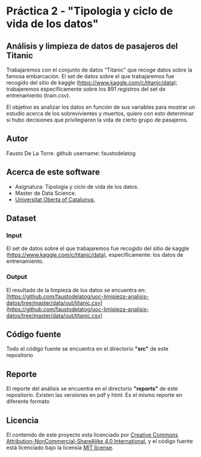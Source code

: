 # Práctica 2 - "Tipologia y ciclo de vida de los datos"

## Análisis y limpieza de datos de pasajeros del Titanic
Trabajaremos con el conjunto de datos “Titanic” que recoge datos sobre la famosa embarcación. El set de datos sobre el que trabajaremos fue recogido del sitio de kaggle (https://www.kaggle.com/c/titanic/data); trabajeremos específicamente sobre los 891 registros del set de entrenamiento (train.csv).

El objetivo es analizar los datos en función de sus variables para mostrar un estudio acerca de los sobrevivientes y muertos, quiero con esto determinar si hubo decisiones que privilegiaron la vida de cierto grupo de pasajeros.

## Autor
Fausto De La Torre. 
github username: faustodelatog

## Acerca de este software
* Asignatura: Tipologia y ciclo de vida de los datos.
* Master de Data Science.
* [Universitat Oberta of Catalunya.](http://www.uoc.edu/portal/ca/index.html)

## Dataset
### Input
El set de datos sobre el que trabajaremos fue recogido del sitio de kaggle (https://www.kaggle.com/c/titanic/data), especificamente: los datos de entrenamiento.

### Output
El resultado de la limpieza de los datos se encuentra en: 
[https://github.com/faustodelatog/uoc-limipieza-analisis-datos/tree/master/data/out/titanic.csv](https://github.com/faustodelatog/uoc-limipieza-analisis-datos/tree/master/data/out/titanic.csv)

## Código fuente
Todo el código fuente se encuentra en el directorio **"src"** de este repositorio

## Reporte
El reporte del análisis se encuentra en el directorio **"reports"** de este repositorio. Existen las versiones en pdf y html. Es el mismo reporte en diferente formato

## Licencia
El contenido de este proyecto esta licenciado por [Creative Commons Attribution-NonCommercial-ShareAlike 4.0 International](https://creativecommons.org/licenses/by-nc-sa/4.0/), 
y el código fuente está licenciado bajo la licensia [MIT license](http://opensource.org/licenses/mit-license.php).